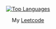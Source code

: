 <!--### Yo ked here> 

<!--
**k3dr1/k3dr1** is a ✨ _special_ ✨ repository because its `README.md` (this file) appears on your GitHub profile.
-->

<!--
My [Leetcode](https://leetcode.com/k3dr1/)
[![Top Langs](https://github-readme-stats.vercel.app/api/top-langs/?username=k3dr1&theme=github_dark&layout=normal&langs_count=10&exclude_repo=learnopengl)](https://github.com/anuraghazra/github-readme-stats)
-->

<p align="center">
  <a href="https://github.com/anuraghazra/github-readme-stats">
    <img src="https://github-readme-stats.vercel.app/api/top-langs/?username=k3dr1&theme=github_dark&layout=normal&langs_count=15&exclude_repo=learnopengl" alt="Top Languages"/>
  </a>
</p>

<p align="center">
  My <a href="https://leetcode.com/k3dr1/">Leetcode</a>
</p>
